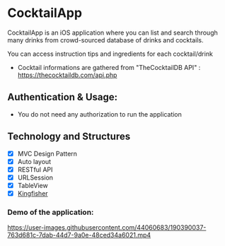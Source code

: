 # CocktailApp

CocktailApp is an iOS application where you can list and search through many drinks from crowd-sourced database of drinks and cocktails.

You can access instruction tips and ingredients for each cocktail/drink
- Cocktail informations are gathered from "TheCocktailDB API" : https://thecocktaildb.com/api.php

## Authentication & Usage:
* You do not need any authorization to run the application

## Technology and Structures
- [x] MVC Design Pattern
- [x] Auto layout
- [X] RESTful API
- [x] URLSession
- [x] TableView
- [x] [Kingfisher](https://github.com/onevcat/Kingfisher)

### Demo of the application:

https://user-images.githubusercontent.com/44060683/190390037-763d681c-7dab-44d7-9a0e-48ced34a6021.mp4

